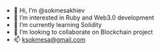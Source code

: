 - 👋 Hi, I’m @sokmesakhiev
- 👀 I’m interested in Ruby and Web3.0 development
- 🌱 I’m currently learning Solidity
- 💞️ I’m looking to collaborate on Blockchain project
- 📫 ksokmesa@gmail.com

<!---
sokmesakhiev/sokmesakhiev is a ✨ special ✨ repository because its `README.md` (this file) appears on your GitHub profile.
You can click the Preview link to take a look at your changes.
--->
